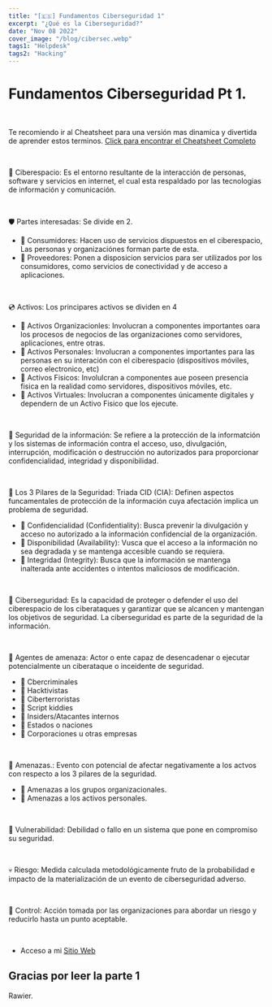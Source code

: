 ```yaml
---
title: "[🇪🇸] Fundamentos Ciberseguridad 1"
excerpt: "¿Qué es la Ciberseguridad?"
date: "Nov 08 2022"
cover_image: "/blog/cibersec.webp"
tags1: "Helpdesk"
tags2: "Hacking"
---
```


# Fundamentos Ciberseguridad Pt 1.

&nbsp;

Te recomiendo ir al Cheatsheet para una versión mas dinamica y divertida de aprender estos terminos.
[Click para encontrar el Cheatsheet Completo](https://rawier.gitbook.io/glosario-de-hacking-ciberseguridad-y-redes/)

&nbsp;

🔮 Ciberespacio: Es el entorno resultante de la interacción de personas, software y servicios en internet, el cual esta respaldado por las tecnologias de información y comunicación.

&nbsp;

🛡 Partes interesadas: Se divide en 2.

* 🔹 Consumidores: Hacen uso de servicios dispuestos en el ciberespacio, Las personas y organizaciónes forman parte de esta.
* 🔹 Proveedores: Ponen a disposicion servicios para ser utilizados por los consumidores, como servicios de conectividad y de acceso a aplicaciones.

&nbsp;

💿 Activos: Los principares activos se dividen en 4

* 🔹 Activos Organizacionles: Involucran a componentes importantes oara los procesos de negocios de las organizaciones como servidores, aplicaciones, entre otras.
* 🔹 Activos Personales: Involucran a componentes importantes para las personas en su interación con el ciberespacio (dispositivos móviles, correo electronico, etc)
* 🔹 Activos Fisicos: Involulcran a componentes aue poseen presencia fisica en la realidad como servidores, dispositivos móviles, etc.
* 🔹 Activos Virtuales: Involucran a componentes únicamente digitales y dependern de un Activo Fisico que los ejecute.

&nbsp;

🍘 Seguridad de la información:  Se refiere a la protección de la informatción y los sistemas de información contra el acceso, uso, divulgación, interrupción, modificación o destrucción no autorizados para proporcionar confidencialidad, integridad y disponibilidad.

&nbsp;

🔑 Los 3 Pilares de la Seguridad: Triada CID (CIA): Definen aspectos funcamentales de protección de la información cuya afectación implica un problema de seguridad.

* 🔹 Confidencialidad (Confidentiality): Busca prevenir la divulgación y acceso no autorizado a la información confidencial de la organización.
* 🔹 Disponibilidad (Availability): Vusca que el acceso a la información no sea degradada y se mantenga accesible cuando se requiera.
* 🔹 Integridad (Integrity): Busca que la información se mantenga inalterada ante accidentes o intentos maliciosos de modificación.

&nbsp;

🍘 Ciberseguridad: Es la capacidad de proteger o defender el uso del ciberespacio de los ciberataques y garantizar que se alcancen y mantengan los objetivos de seguridad. La ciberseguridad es parte de la seguridad de la información.

&nbsp;

🐙 Agentes de amenaza: Actor o ente capaz de desencadenar o ejecutar potencialmente un ciberataque o inceidente de seguridad.

* 🔹 Cbercriminales
* 🔹 Hacktivistas
* 🔹 Ciberterroristas
* 🔹 Script kiddies
* 🔹 Insiders/Atacantes internos
* 🔹 Estados o naciones
* 🔹 Corporaciones u otras empresas

&nbsp;

🐙 Amenazas.: Evento con potencial de afectar negativamente a los actvos con respecto a los 3 pilares  de la seguridad.

* 🔹 Amenazas a los grupos organizacionales.
* 🔹 Amenazas a los activos personales.

&nbsp;

👿 Vulnerabilidad: Debilidad o fallo en un sistema que pone en compromiso su seguridad.

&nbsp;

💀 Riesgo: Medida calculada metodológicamente fruto de la probabilidad e impacto de la materialización de un evento de ciberseguridad adverso.

&nbsp;

🤖 Control: Acción tomada por las organizaciones para abordar un riesgo y reducirlo hasta un punto aceptable.

&nbsp;

* Acceso a mi [Sitio Web](https://Rawier.vercel.app/es/blog/)

## Gracias por leer la parte 1

Rawier.
